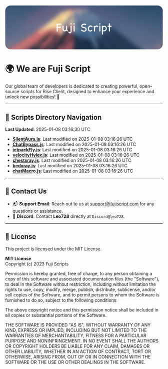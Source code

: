 ![Banner](.github/b.webp)

# 🌍 **We are Fuji Script**

Our global team of developers is dedicated to creating powerful, open-source scripts for Rise Client, designed to enhance your experience and unlock new possibilities! 🌟

---
<!-- SCRIPTS_NAVIGATION_START -->
## 📂 **Scripts Directory Navigation**

**Last Updated**: 2025-01-08 03:16:30 UTC

- **[SilentAura.js](scripts/SilentAura.js)**: Last modified on 2025-01-08 03:16:26 UTC
- **[ChatBypass.js](scripts/ChatBypass.js)**: Last modified on 2025-01-08 03:16:26 UTC
- **[jetpackFly.js](scripts/jetpackFly.js)**: Last modified on 2025-01-08 03:16:26 UTC
- **[velocityHylex.js](scripts/velocityHylex.js)**: Last modified on 2025-01-08 03:16:26 UTC
- **[chestxray.js](scripts/chestxray.js)**: Last modified on 2025-01-08 03:16:26 UTC
- **[bedxray.js](scripts/bedxray.js)**: Last modified on 2025-01-08 03:16:26 UTC
- **[chatMacro.js](scripts/chatMacro.js)**: Last modified on 2025-01-08 03:16:26 UTC

<!-- SCRIPTS_NAVIGATION_END -->

---

## 💬 **Contact Us**  
- 📬 **Support Email**: Reach out to us at [support@fujiscript.com](mailto:support@fujiscript.com) for any questions or assistance.  
- 💬 **Discord**: Contact **Leo728** directly at `Discord@leo728`.

---

## 📜 **License**

This project is licensed under the MIT License.  

**MIT License**  
Copyright (c) 2023 Fuji Scripts  

Permission is hereby granted, free of charge, to any person obtaining a copy of this software and associated documentation files (the "Software"), to deal in the Software without restriction, including without limitation the rights to use, copy, modify, merge, publish, distribute, sublicense, and/or sell copies of the Software, and to permit persons to whom the Software is furnished to do so, subject to the following conditions:  

The above copyright notice and this permission notice shall be included in all copies or substantial portions of the Software.  

THE SOFTWARE IS PROVIDED "AS IS", WITHOUT WARRANTY OF ANY KIND, EXPRESS OR IMPLIED, INCLUDING BUT NOT LIMITED TO THE WARRANTIES OF MERCHANTABILITY, FITNESS FOR A PARTICULAR PURPOSE AND NONINFRINGEMENT. IN NO EVENT SHALL THE AUTHORS OR COPYRIGHT HOLDERS BE LIABLE FOR ANY CLAIM, DAMAGES OR OTHER LIABILITY, WHETHER IN AN ACTION OF CONTRACT, TORT OR OTHERWISE, ARISING FROM, OUT OF OR IN CONNECTION WITH THE SOFTWARE OR THE USE OR OTHER DEALINGS IN THE SOFTWARE.  
